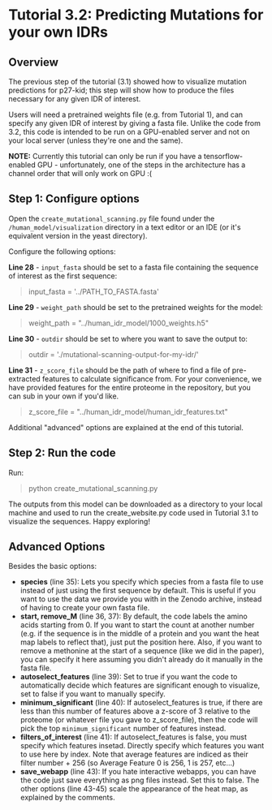# Tutorial 3.2: Predicting Mutations for your own IDRs

## Overview

The previous step of the tutorial (3.1) showed how to visualize mutation
predictions for p27-kid; this step will show how to produce the files 
necessary for any given IDR of interest.

Users will need a pretrained weights file (e.g. from Tutorial 1), and 
can specify any given IDR of interest by giving a fasta file. Unlike
the code from 3.2, this code is intended to be run on a GPU-enabled server
and not on your local server (unless they're one and the same).

**NOTE:** Currently this tutorial can only be run if you have a tensorflow-enabled
GPU - unfortunately, one of the steps in the architecture has a channel
order that will only work on GPU :(

## Step 1: Configure options 
Open the `create_mutational_scanning.py` file found under
the `/human_model/visualization` directory in a text editor or an IDE
(or it's equivalent version in the yeast directory).

Configure the following options:

**Line 28** - `input_fasta` should be set to a fasta file containing the
sequence of interest as the first sequence:
> input_fasta = '../PATH_TO_FASTA.fasta'

**Line 29** - `weight_path` should be set to the pretrained weights
for the model:
> weight_path = "../human_idr_model/1000_weights.h5"

**Line 30** - `outdir` should be set to where you want to save the
output to:
> outdir = './mutational-scanning-output-for-my-idr/'

**Line 31** - `z_score_file` should be the path of where to find a
file of pre-extracted features to calculate significance from. For
your convenience, we have provided features for the entire proteome
in the repository, but you can sub in your own if you'd like. 
> z_score_file = "../human_idr_model/human_idr_features.txt"

Additional "advanced" options are explained at the end of this tutorial.

## Step 2: Run the code

Run:
> python create_mutational_scanning.py

The outputs from this model can be downloaded as a directory to your
local machine and used to run the create_website.py code used in Tutorial
3.1 to visualize the sequences. Happy exploring!

## Advanced Options

Besides the basic options:
* **species** (line 35): Lets you specify which species from a fasta
file to use instead of just using the first sequence by default. This
is useful if you want to use the data we provide you with in the Zenodo
archive, instead of having to create your own fasta file.
* **start, remove_M** (line 36, 37): 
By default, the code labels the amino acids starting from 0. If you want
to start the count at another number (e.g. if the sequence is in the middle
of a protein and you want the heat map labels to reflect that), just put
the position here. Also, if you want to remove a methonine at the start
of a sequence (like we did in the paper), you can specify it here assuming
you didn't already do it manually in the fasta file. 
* **autoselect_features** (line 39): Set to true if you want the code
to automatically decide which features are significant enough to visualize,
set to false if you want to manually specify.
* **minimum_significant** (line 40): If autoselect_features is true, if
there are less than this number of features above a z-score of 3 relative
to the proteome (or whatever file you gave to z_score_file), then the code
will pick the top `minimum_significant` number of features instead.
* **filters_of_interest** (line 41): If autoselect_features is false, you
must specify which features insetad. Directly specify which features you want to use here by index.
Note that average features are indiced as their filter number + 256 (so
Average Feature 0 is 256, 1 is 257, etc...)
* **save_webapp** (line 43): If you hate interactive webapps, you can 
have the code just save everything as png files instead. Set this to false.
The other options (line 43-45) scale the appearance of the heat map, as
explained by the comments. 